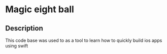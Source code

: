 # Magic eight ball
## Description
This code base was used to as a tool to learn how to quickly build ios apps using swift
